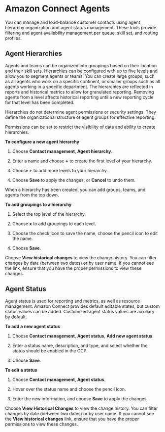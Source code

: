 # Amazon Connect Agents<a name="connect-agents"></a>

You can manage and load\-balance customer contacts using agent hierarchy organization and agent status management\. These tools provide filtering and agent availability management per queue, skill set, and routing profiles\.

## Agent Hierarchies<a name="agent-hierarchy"></a>

Agents and teams can be organized into groupings based on their location and their skill sets\. Hierarchies can be configured with up to five levels and allow you to segment agents or teams\. You can create large groups, such as all agents who work on a specific continent, or smaller groups such as all agents working in a specific department\. The hierarchies are reflected in reports and historical metrics to allow for granulated reporting\. Removing agents from a level affects historical reporting until a new reporting cycle for that level has been completed\. 

Hierarchies do not determine agent permissions or security settings\. They define the organizational structure of agent groups for effective reporting\.

Permissions can be set to restrict the visibility of data and ability to create hierarchies\.

**To configure a new agent hierarchy**

1. Choose **Contact management**, **Agent hierarchy**\.

1. Enter a name and choose **\+** to create the first level of your hierarchy\.

1. Choose **\+** to add more levels to your hierarchy\.

1. Choose **Save** to apply the changes, or **Cancel** to undo them\.

When a hierarchy has been created, you can add groups, teams, and agents from the top down\.

**To add groupings to a hierarchy**

1. Select the top level of the hierarchy\.

1. Choose **x** to add groupings to each level\.

1. Choose the check icon to save the name, choose the pencil icon to edit the name\.

1. Choose **Save**\.

Choose **View historical changes** to view the change history\. You can filter changes by date \(between two dates\) or by user name\. If you cannot see the link, ensure that you have the proper permissions to view these changes\.

## Agent Status<a name="agent-status"></a>

Agent status is used for reporting and metrics, as well as resource management\. Amazon Connect provides default editable states, but custom status values can be added\. Customized agent status values are auxiliary by default\.

**To add a new agent status**

1. Choose **Contact management**, **Agent status**, **Add new agent status**\.

1. Enter a status name, description, and type, and select whether the status should be enabled in the CCP\.

1. Choose **Save**\.

**To edit a status**

1. Choose **Contact management**, **Agent status**\.

1. Hover over the status name and choose the pencil icon\.

1. Enter the new information, and choose **Save** to apply the changes\.

Choose **View Historical Changes** to view the change history\. You can filter changes by date \(between two dates\) or by user name\. If you cannot see the **View historical changes** link, ensure that you have the proper permissions to view these changes\.